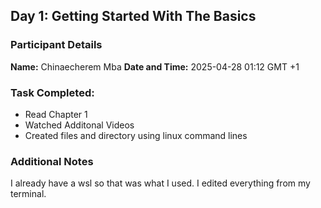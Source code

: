## Day 1: Getting Started With The Basics

### Participant Details
__Name:__ Chinaecherem Mba
__Date and Time:__ 2025-04-28 01:12 GMT +1

### Task Completed:
- Read Chapter 1
- Watched Additonal Videos
- Created files and directory using linux command lines

### Additional Notes
I already have a wsl so that was what I used. 
I edited everything from my terminal.

